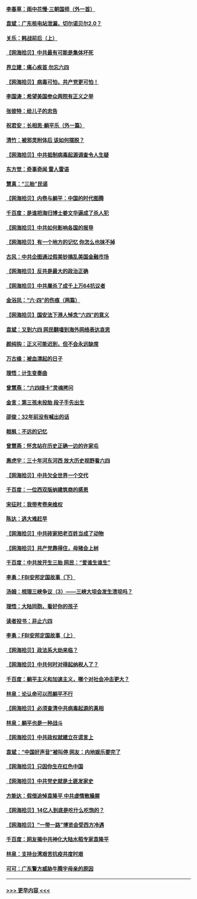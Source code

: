 #### [李春草：雨中花慢‧三朝国师（外一首）](../pages/nsc993/n13025567.md?t=06161701) 
#### [袁斌：广东核电站泄漏，切尔诺贝尔2.0？](../pages/nsc993/n13025475.md?t=06161701) 
#### [关乐：韩战前后（上）](../pages/nsc993/n13025387.md?t=06161701) 
#### [【网海拾贝】中共最有可能是集体坏死](../pages/nsc993/n13023101.md?t=06161701) 
#### [界立建：痛心疾首 勿忘六四](../pages/nsc993/n13022339.md?t=06161701) 
#### [【网海拾贝】病毒可怕，共产党更可怕！](../pages/nsc993/n13020728.md?t=06161701) 
#### [李国涛：希望美国参众两院有正义之举](../pages/nsc993/n13020674.md?t=06161701) 
#### [张彼特：给儿子的忠告](../pages/nsc993/n13018934.md?t=06161701) 
#### [祝君安：长相思‧躺平乐（外一篇）](../pages/nsc993/n13018923.md?t=06161701) 
#### [清竹：被邪灵附体后 该如何摆脱？](../pages/nsc993/n13018877.md?t=06161701) 
#### [【网海拾贝】中共抵制病毒起源调查令人生疑](../pages/nsc993/n13017785.md?t=06161701) 
#### [东方觉：奇事奇闻 雷人雷语](../pages/nsc993/n13017577.md?t=06161701) 
#### [慧真：“三胎”民谣](../pages/nsc993/n13017394.md?t=06161701) 
#### [【网海拾贝】内卷与躺平：中国的时代图腾](../pages/nsc993/n13016128.md?t=06161701) 
#### [千百度：是谁把海归博士姜文华逼成了杀人犯](../pages/nsc993/n13015218.md?t=06161701) 
#### [【网海拾贝】中共如何影响各国的报导](../pages/nsc993/n13012599.md?t=06161701) 
#### [【网海拾贝】有一个地方的记忆 你怎么也抹不掉](../pages/nsc993/n13009802.md?t=06161701) 
#### [古风：中共企图通过假美钞搞乱美国金融市场](../pages/nsc993/n13009626.md?t=06161701) 
#### [【网海拾贝】反共是最大的政治正确](../pages/nsc993/n13007051.md?t=06161701) 
#### [【网海拾贝】中共屠杀了成千上万64抗议者](../pages/nsc993/n13002713.md?t=06161701) 
#### [金浴凤：“六·四”的伤痕（两篇）](../pages/nsc993/n13001719.md?t=06161701) 
#### [【网海拾贝】国安法下港人悼念“六四”的意义](../pages/nsc993/n13001039.md?t=06161701) 
#### [袁斌：又到六四 网民翻墙到海外网络表达哀思](../pages/nsc993/n13000995.md?t=06161701) 
#### [颜纯钩：正义可能迟到，但不会永远缺席](../pages/nsc993/n13000920.md?t=06161701) 
#### [万古缘：被血漂起的日子](../pages/nsc993/n13000914.md?t=06161701) 
#### [理悟：计生变奏曲](../pages/nsc993/n13000414.md?t=06161701) 
#### [曾慧燕：“六四绿卡”灵魂拷问](../pages/nsc993/n13000277.md?t=06161701) 
#### [金言：第三孩未投胎 段子手先出生](../pages/nsc993/n13000215.md?t=06161701) 
#### [邵俊：32年前没有喊出的话](../pages/nsc993/n13000181.md?t=06161701) 
#### [戟枫：不远的记忆](../pages/nsc993/n13000121.md?t=06161701) 
#### [曾慧燕：怀念站在历史正确一边的许家屯](../pages/nsc993/n13000073.md?t=06161701) 
#### [惠虎宇：三十年河东河西 放大历史视野看六四](../pages/nsc993/n13000018.md?t=06161701) 
#### [【网海拾贝】中共欠全世界一个交代](../pages/nsc993/n12998706.md?t=06161701) 
#### [千百度：一位西双版纳建筑商的感恩](../pages/nsc993/n12998487.md?t=06161701) 
#### [宋征时：我带考卷来维权](../pages/nsc993/n12994088.md?t=06161701) 
#### [陈达：逃大难赶早](../pages/nsc993/n12993569.md?t=06161701) 
#### [【网海拾贝】中共砖家把老百姓当成了动物](../pages/nsc993/n12993483.md?t=06161701) 
#### [【网海拾贝】共产党靠得住，母猪会上树](../pages/nsc993/n12990730.md?t=06161701) 
#### [千百度：中共放开生三胎 网民：“爱谁生谁生”](../pages/nsc993/n12990644.md?t=06161701) 
#### [李勇：FBI安邦定国故事（下）](../pages/nsc993/n12987854.md?t=06161701) 
#### [汤姆：梳理三峡争议（3）——三峡大坝会发生溃坝吗？](../pages/nsc993/n12989806.md?t=06161701) 
#### [理悟：大陆同胞，看好你的孩子](../pages/nsc993/n12989778.md?t=06161701) 
#### [读者投书：非止六四](../pages/nsc993/n12989673.md?t=06161701) 
#### [李勇：FBI安邦定国故事（上）](../pages/nsc993/n12987749.md?t=06161701) 
#### [【网海拾贝】政法系大劫来临？](../pages/nsc993/n12987596.md?t=06161701) 
#### [【网海拾贝】中共何时对得起纳税人了？](../pages/nsc993/n12985578.md?t=06161701) 
#### [千百度：躺平主义和加速主义，哪个对社会冲击更大？](../pages/nsc993/n12985512.md?t=06161701) 
#### [林泉：论认命可以而躺平不行](../pages/nsc993/n12985505.md?t=06161701) 
#### [【网海拾贝】必须查清中共病毒起源的真相](../pages/nsc993/n12984276.md?t=06161701) 
#### [林泉：躺平也是一种战斗](../pages/nsc993/n12984194.md?t=06161701) 
#### [【网海拾贝】中共政权就建立在谎言上](../pages/nsc993/n12981880.md?t=06161701) 
#### [袁斌：“中国好声音”被叫停 网友：内地娱乐要完了](../pages/nsc993/n12981826.md?t=06161701) 
#### [【网海拾贝】只因你生在红色中国](../pages/nsc993/n12979096.md?t=06161701) 
#### [【网海拾贝】中共党史就是土匪发家史](../pages/nsc993/n12976478.md?t=06161701) 
#### [方能达：假借追悼袁隆平 中共虚情散臊腥](../pages/nsc993/n12976396.md?t=06161701) 
#### [【网海拾贝】14亿人到底是吃什么吃饱的？](../pages/nsc993/n12974125.md?t=06161701) 
#### [【网海拾贝】“一带一路”博览会受西方冷遇](../pages/nsc993/n12971787.md?t=06161701) 
#### [千百度：网友揭中共神化大陆水稻专家袁隆平](../pages/nsc993/n12971733.md?t=06161701) 
#### [林泉：支持台湾艰苦抗疫共度时艰](../pages/nsc993/n12971350.md?t=06161701) 
#### [可可：广东警方威胁牛腾宇母亲的原因](../pages/nsc993/n12971100.md?t=06161701) 

----
#### [ >>> 更早内容 <<< ](../indexes/nsc993-earlier.md)
